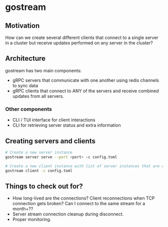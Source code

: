 # gostream

## Motivation
How can we create several different clients that connect to a single server in a cluster but receive updates performed on
any server in the cluster?

## Architecture
gostream has two main components:
- gRPC servers that communicate with one another using redis channels to sync data 
- gRPC clients that connect to ANY of the servers and receive combined updates from all servers.

### Other components
- CLI / TUI interface for client interactions
- CLI for retrieving server status and extra information

## Creating servers and clients
```bash
# Create a new server instance
gostream server serve --port <port> -c config.toml

# Create a new client instance with list of server instances that are client-side loadbalanced
gostream client -c config.toml
```

## Things to check out for?
- How long-lived are the connections? Client reconnections when TCP connection gets broken? Can I connect to the same stream for a month+??
- Server stream connection cleanup during disconnect.
- Proper monitoring.
